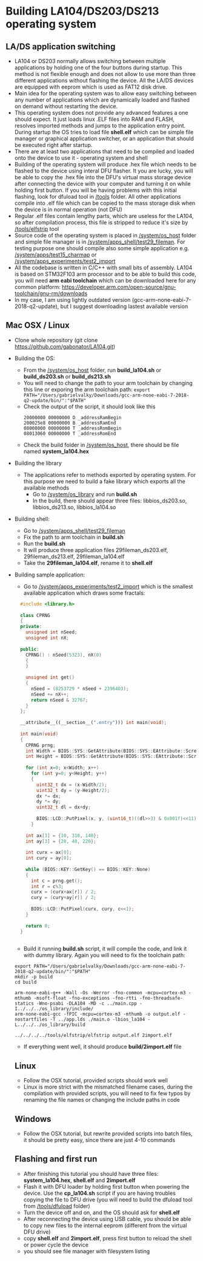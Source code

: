 # Building LA104/DS203/DS213 operating system

## LA/DS application switching
- LA104 or DS203 normally allows switching between multiple applications by holding one of the four buttons during startup. This method is not flexible enough and does not allow to use more than three different applications without flashing the device. All the LA/DS devices are equipped with eeprom which is used as FAT12 disk drive. 
- Main idea for the operating system was to allow easy switching between any number of applications which are dynamically loaded and flashed on demand without restarting the device.
- This operating system does not provide any advanced features a one should expect. It just loads linux .ELF files into RAM and FLASH, resolves imported methods and jumps to the application entry point. During startup the OS tries to load file **shell.elf** which can be simple file manager or graphical application switcher, or an application that should be executed right after startup.
- There are at least two applications that need to be compiled and loaded onto the device to use it - operating system and shell
- Building of the operating system will produce .hex file which needs to be flashed to the device using interal DFU flasher. It you are lucky, you will be able to copy the .hex file into the DFU's virtual mass storage device after connecting the device with your computer and turning it on while holding first button. If you will be having problems with this initial flashing, look for dfuload tool in [/tools](/tools) folder. All other applications compile into .elf file which can be copied to the mass storage disk when the device is in normal operation (not DFU)
- Regular .elf files contain lengthy parts, which are useless for the LA104, so after compilation process, this file is stripped to reduce it's size by [/tools/elfstrip](/tools/elfstrip) tool
- Source code of the operating system is placed in [/system/os_host](/system/os_host) folder and simple file manager is in [/system/apps_shell/test29_fileman](/system/apps_shell/test29_fileman). For testing purpose one should compile also some simple application e.g. [/system/apps/test15_charmap](/system/apps/test15_charmap) or [/system/apps_experiments/test2_import](/system/apps_experiments/test2_import)
- All the codebase is written in C/C++ with small bits of assembly. LA104 is based on STM32F103 arm processor and to be able to build this code, you will need **arm eabi toolchain** which can be downloaded here for any common platform:
https://developer.arm.com/open-source/gnu-toolchain/gnu-rm/downloads
- In my case, I am using lightly outdated version (gcc-arm-none-eabi-7-2018-q2-update), but I suggest downloading lastest available version

## Mac OSX / Linux
- Clone whole repository (git clone https://github.com/gabonator/LA104.git)
- Building the OS: 
    - From the [/system/os_host](/system/os_host) folder, run **build_la104.sh** or **build_ds203.sh** or **build_ds213.sh**
    - You will need to change the path to your arm toolchain by changing this line or exporing the arm toolchain path: ```export PATH="/Users/gabrielvalky/Downloads/gcc-arm-none-eabi-7-2018-q2-update/bin/":"$PATH"``` 
    - Check the output of the script, it should look like this
        ```~/Documents/git/LA104/system/os_host$ ./build_la104.sh 
        20000000 00000000 D _addressRamBegin
        200025e8 00000000 B _addressRamEnd
        08008000 00000000 T _addressRomBegin
        08013060 00000000 T _addressRomEnd
        ```
    - Check the build folder in [/system/os_host](/system/os_host), there should be file named **system_la104.hex**
- Building the library
  - The applications refer to methods exported by operating system. For this purpose we need to build a fake library which exports all the available methods
    - Go to [/system/os_library](/system/os_library) and run **build.sh**
    - In the build, there should appear three files: libbios_ds203.so, libbios_ds213.so, libbios_la104.so
- Building shell:
  - Go to [/system/apps_shell/test29_fileman](/system/apps_shell/test29_fileman)
  - Fix the path to arm toolchain in **build.sh**
  - Run the **build.sh**
  - It will produce three application files 29fileman_ds203.elf, 29fileman_ds213.elf, 29fileman_la104.elf
  - Take the **29fileman_la104.elf**, rename it to **shell.elf**
- Building sample application: 
  - Go to [/system/apps_experiments/test2_import](/system/apps_experiments/test2_import) which is the smallest available application which draws some fractals:
  ```C++
    #include <library.h>
    
    class CPRNG
    {
    private:
      unsigned int nSeed;
      unsigned int nX;
    
    public:
      CPRNG() : nSeed(5323), nX(0)
      {
      }
    
      unsigned int get()
      {
        nSeed = (8253729 * nSeed + 2396403);
        nSeed += nX++;
        return nSeed & 32767;
      }
    };
    
    __attribute__((__section__(".entry"))) int main(void);
    
    int main(void)
    { 
      CPRNG prng;
      int Width = BIOS::SYS::GetAttribute(BIOS::SYS::EAttribute::ScreenWidth);
      int Height = BIOS::SYS::GetAttribute(BIOS::SYS::EAttribute::ScreenWidth);
    
      for (int x=0; x<Width; x++)
        for (int y=0; y<Height; y++)
        {
          uint32_t dx = (x-Width/2);
          uint32_t dy = (y-Height/2);
          dx *= dx;
          dy *= dy;
          uint32_t dl = dx+dy;
    
          BIOS::LCD::PutPixel(x, y, (uint16_t)((dl>>3) & 0x001f)<<11);
        }
    
      int ax[3] = {10, 310, 140};
      int ay[3] = {20, 40, 220};
    
      int curx = ax[0];
      int cury = ay[0];
    
      while (BIOS::KEY::GetKey() == BIOS::KEY::None) 
      {
        int c = prng.get();
        int r = c%3;
        curx = (curx+ax[r]) / 2;
        cury = (cury+ay[r]) / 2;
    
        BIOS::LCD::PutPixel(curx, cury, c<<1);
      }
    
      return 0;
    }
    
    ```

    - Build it running **build.sh** script, it will compile the code, and link it with dummy library. Again you will need to fix the toolchain path:
    ```
    export PATH="/Users/gabrielvalky/Downloads/gcc-arm-none-eabi-7-2018-q2-update/bin/":"$PATH"
    mkdir -p build
    cd build

    arm-none-eabi-g++ -Wall -Os -Werror -fno-common -mcpu=cortex-m3 -mthumb -msoft-float -fno-exceptions -fno-rtti -fno-threadsafe-statics -Wno-psabi -DLA104 -MD -c ../main.cpp -I../../../os_library/include/
    arm-none-eabi-gcc -fPIC -mcpu=cortex-m3 -mthumb -o output.elf -nostartfiles -T ../app.lds ./main.o -lbios_la104 -L../../../os_library/build

    ../../../../tools/elfstrip/elfstrip output.elf 2import.elf
    ```
    - If everything went well, it should produce **build/2import.elf** file
    
    ## Linux
    - Follow the OSX tutorial, provided scripts should work well
    - Linux is more strict with the mismatched filename cases, during the compilation with provided scripts, you will need to fix few typos by renaming the file names or changing the include paths in code
    
    ## Windows
    - Follow the OSX tutorial, but rewrite provided scripts into batch files, it should be pretty easy, since there are just 4-10 commands
    
    ## Flashing and first run
    - After finishing this tutorial you should have three files: **system_la104.hex**, **shell.elf** and **2import.elf**
    - Flash it with DFU loader by holding first button when powering the device. Use the **cp_la104.sh** script if you are having troubles copying the file to DFU drive (you will need to build the dfuload tool from [/tools/dfuload](/tools/dfuload) folder)
    - Turn the device off and on, and the OS should ask for **shell.elf**
    - After reconnecting the device using USB cable, you should be able to copy new files to the internal eeprom (different from the virtual DFU drive)
    - copy **shell.elf** and **2import.elf**, press first button to reload the shell or power cycle the device
    - you should see file manager with filesystem listing
    